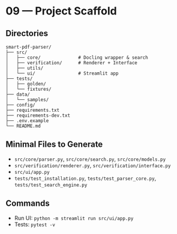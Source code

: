 # 09 — Project Scaffold

## Directories
```
smart-pdf-parser/
├── src/
│   ├── core/              # Docling wrapper & search
│   ├── verification/      # Renderer + Interface
│   ├── utils/
│   └── ui/                # Streamlit app
├── tests/
│   ├── golden/
│   └── fixtures/
├── data/
│   └── samples/
├── config/
├── requirements.txt
├── requirements-dev.txt
├── .env.example
└── README.md
```

## Minimal Files to Generate
- `src/core/parser.py`, `src/core/search.py`, `src/core/models.py`
- `src/verification/renderer.py`, `src/verification/interface.py`
- `src/ui/app.py`
- `tests/test_installation.py`, `tests/test_parser_core.py`, `tests/test_search_engine.py`

## Commands
- Run UI: `python -m streamlit run src/ui/app.py`
- Tests: `pytest -v`
